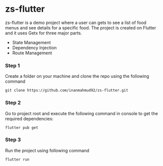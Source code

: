 # zs-flutter

zs-flutter is a demo project where a user can gets to see a list of food menus and see details for a specific food. The project is created on Flutter and it uses Getx for three major parts.

* State Management
* Dependency Injection
* Route Management

### Step 1
Create a folder on your machine and clone the repo using the following command

```
git clone https://github.com/inanmahmud92/zs-flutter.git

```

### Step 2
Go to project root and execute the following command in console to get the required dependencies: 

```
flutter pub get 

```

### Step 3
Run the project using following command

```
flutter run

``` 

